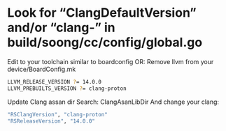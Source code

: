 # Look for “ClangDefaultVersion” and/or “clang-” in build/soong/cc/config/global.go

Edit to your toolchain similar to boardconfig
OR: Remove llvm from your device/BoardConfig.mk
`````bash 
LLVM_RELEASE_VERSION ?= 14.0.0
LLVM_PREBUILTS_VERSION ?= clang-proton
``````
Update Clang assan dir 
Search: ClangAsanLibDir
And change your clang:
`````bash 
"RSClangVersion", "clang-proton"
"RSReleaseVersion", "14.0.0"
``````
